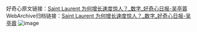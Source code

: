 好奇心原文链接：[Saint Laurent 为何增长速度惊人？_数字_好奇心日报-吴亭蓉](https://www.qdaily.com/articles/1719.html)
WebArchive归档链接：[Saint Laurent 为何增长速度惊人？_数字_好奇心日报-吴亭蓉](http://web.archive.org/web/20190623150022/https://www.qdaily.com/articles/1719.html)
![image](http://ww3.sinaimg.cn/large/007d5XDply1g3v4kvcotrj30u049rax5)
